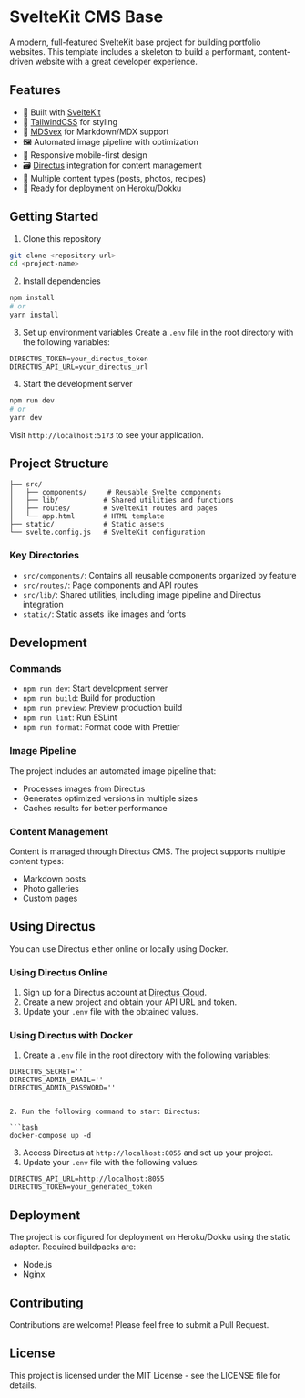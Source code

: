 # SvelteKit CMS Base

A modern, full-featured SvelteKit base project for building portfolio websites. This template includes a skeleton to build a performant, content-driven website with a great developer experience.

## Features

- 🚀 Built with [SvelteKit](https://kit.svelte.dev/)
- 🎨 [TailwindCSS](https://tailwindcss.com/) for styling
- 📝 [MDSvex](https://mdsvex.com/) for Markdown/MDX support
- 🖼️ Automated image pipeline with optimization
- 📱 Responsive mobile-first design
- 🗃️ [Directus](https://directus.io/) integration for content management
- 📄 Multiple content types (posts, photos, recipes)
- 🚢 Ready for deployment on Heroku/Dokku

## Getting Started

1. Clone this repository

```bash
git clone <repository-url>
cd <project-name>
```

2. Install dependencies

```bash
npm install
# or
yarn install
```

3. Set up environment variables
   Create a `.env` file in the root directory with the following variables:

```
DIRECTUS_TOKEN=your_directus_token
DIRECTUS_API_URL=your_directus_url
```

4. Start the development server

```bash
npm run dev
# or
yarn dev
```

Visit `http://localhost:5173` to see your application.

## Project Structure

```
├── src/
│   ├── components/     # Reusable Svelte components
│   ├── lib/           # Shared utilities and functions
│   ├── routes/        # SvelteKit routes and pages
│   └── app.html       # HTML template
├── static/            # Static assets
└── svelte.config.js   # SvelteKit configuration
```

### Key Directories

- `src/components/`: Contains all reusable components organized by feature
- `src/routes/`: Page components and API routes
- `src/lib/`: Shared utilities, including image pipeline and Directus integration
- `static/`: Static assets like images and fonts

## Development

### Commands

- `npm run dev`: Start development server
- `npm run build`: Build for production
- `npm run preview`: Preview production build
- `npm run lint`: Run ESLint
- `npm run format`: Format code with Prettier

### Image Pipeline

The project includes an automated image pipeline that:

- Processes images from Directus
- Generates optimized versions in multiple sizes
- Caches results for better performance

### Content Management

Content is managed through Directus CMS. The project supports multiple content types:

- Markdown posts
- Photo galleries
- Custom pages

## Using Directus

You can use Directus either online or locally using Docker.

### Using Directus Online

1. Sign up for a Directus account at [Directus Cloud](https://directus.cloud/).
2. Create a new project and obtain your API URL and token.
3. Update your `.env` file with the obtained values.

### Using Directus with Docker

1. Create a `.env` file in the root directory with the following variables:

```
DIRECTUS_SECRET=''
DIRECTUS_ADMIN_EMAIL=''
DIRECTUS_ADMIN_PASSWORD=''
```

````

2. Run the following command to start Directus:

```bash
docker-compose up -d
````

3. Access Directus at `http://localhost:8055` and set up your project.
4. Update your `.env` file with the following values:

```
DIRECTUS_API_URL=http://localhost:8055
DIRECTUS_TOKEN=your_generated_token
```

## Deployment

The project is configured for deployment on Heroku/Dokku using the static adapter. Required buildpacks are:

- Node.js
- Nginx

## Contributing

Contributions are welcome! Please feel free to submit a Pull Request.

## License

This project is licensed under the MIT License - see the LICENSE file for details.

